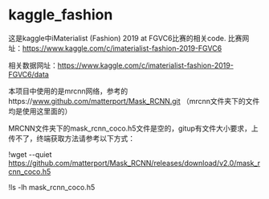 # kaggle_fashion
这是kaggle中iMaterialist (Fashion) 2019 at FGVC6比赛的相关code.
比赛网址：https://www.kaggle.com/c/imaterialist-fashion-2019-FGVC6

相关数据网址：https://www.kaggle.com/c/imaterialist-fashion-2019-FGVC6/data


本项目中使用的是mrcnn网络，参考的https://www.github.com/matterport/Mask_RCNN.git  （mrcnn文件夹下的文件均是使用这里面的）

MRCNN文件夹下的mask_rcnn_coco.h5文件是空的，gitup有文件大小要求，上传不了，终端获取方法请参考以下方式：

!wget --quiet https://github.com/matterport/Mask_RCNN/releases/download/v2.0/mask_rcnn_coco.h5

!ls -lh mask_rcnn_coco.h5
